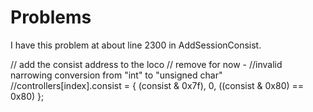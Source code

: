 # Problems

I have this problem at about line 2300 in AddSessionConsist.

  // add the consist address to the loco
  // remove for now -
  //invalid narrowing conversion from "int" to "unsigned char"
  //controllers[index].consist = { (consist & 0x7f), 0, ((consist & 0x80) == 0x80) };
